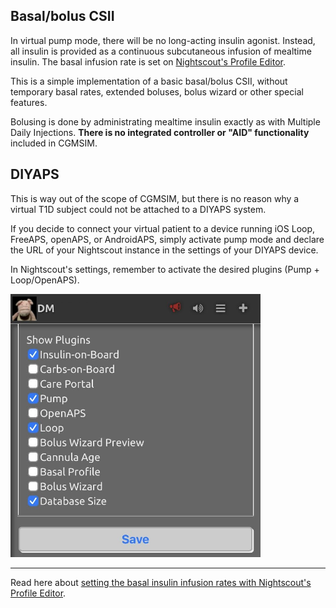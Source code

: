 ## Basal/bolus CSII

In virtual pump mode, there will be no long-acting insulin agonist. Instead, all insulin is provided as a continuous subcutaneous infusion of mealtime insulin. The basal infusion rate is set on [Nightscout's Profile Editor](../nightscout/profile.md).

This is a simple implementation of a basic basal/bolus CSII, without temporary basal rates, extended boluses, bolus wizard or other special features.

Bolusing is done by administrating mealtime insulin exactly as with Multiple Daily Injections. **There is no integrated controller or "AID" functionality** included in CGMSIM.

## DIYAPS

This is way out of the scope of CGMSIM, but there is no reason why a virtual T1D subject could not be attached to a DIYAPS system. 

If you decide to connect your virtual patient to a device running iOS Loop, FreeAPS, openAPS, or AndroidAPS, simply activate pump mode and declare the URL of your Nightscout instance in the settings of your DIYAPS device.

In Nightscout's settings, remember to activate the desired plugins (Pump + Loop/OpenAPS).

<img src="../img/ns_diyaps.jpg" alt="Hamburger Menu" width="400"/>

<hr>

Read here about [setting the basal insulin infusion rates with Nightscout's Profile Editor](../nightscout/profile.md).

<br>
